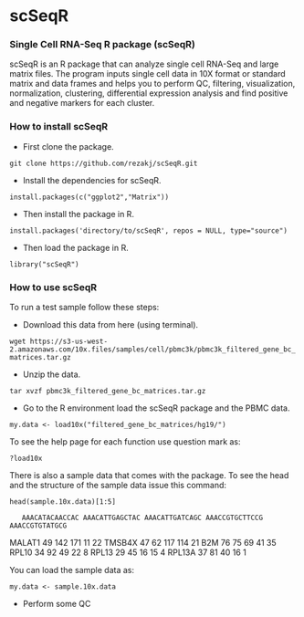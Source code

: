 # scSeqR

### Single Cell RNA-Seq R package (scSeqR)

scSeqR is an R package that can analyze single cell RNA-Seq and large matrix files. The program inputs single cell data in 10X format or standard matrix and data frames and helps you to perform QC, filtering, visualization, normalization, clustering, differential expression analysis and find positive and negative markers for each cluster.

### How to install scSeqR

- First clone the package.

`git clone https://github.com/rezakj/scSeqR.git`

- Install the dependencies for scSeqR.

`install.packages(c("ggplot2","Matrix"))`

- Then install the package in R.

`install.packages('directory/to/scSeqR', repos = NULL, type="source")`

- Then load the package in R.

`library("scSeqR")`


### How to use scSeqR

To run a test sample follow these steps:

- Download this data from here (using terminal).

`wget https://s3-us-west-2.amazonaws.com/10x.files/samples/cell/pbmc3k/pbmc3k_filtered_gene_bc_matrices.tar.gz`

- Unzip the data.

`tar xvzf pbmc3k_filtered_gene_bc_matrices.tar.gz`

- Go to the R environment load the scSeqR package and the PBMC data.

`my.data <- load10x("filtered_gene_bc_matrices/hg19/")`

To see the help page for each function use question mark as: 

`?load10x`

There is also a sample data that comes with the package. To see the head and the structure of the sample data issue this command:

`head(sample.10x.data)[1:5]`

       AAACATACAACCAC AAACATTGAGCTAC AAACATTGATCAGC AAACCGTGCTTCCG AAACCGTGTATGCG
MALAT1             49            142            171             11             22
TMSB4X             47             62            117            114             21
B2M                76             75             69             41             35
RPL10              34             92             49             22              8
RPL13              29             45             16             15              4
RPL13A             37             81             40             16              1

You can load the sample data as:

`my.data <- sample.10x.data`

- Perform some QC 



